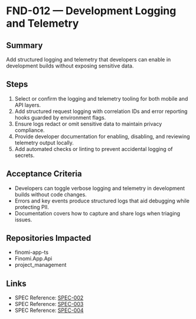 # FND-012 — Development Logging and Telemetry

## Summary
Add structured logging and telemetry that developers can enable in development builds without exposing sensitive data.

## Steps
1. Select or confirm the logging and telemetry tooling for both mobile and API layers.
2. Add structured request logging with correlation IDs and error reporting hooks guarded by environment flags.
3. Ensure logs redact or omit sensitive data to maintain privacy compliance.
4. Provide developer documentation for enabling, disabling, and reviewing telemetry output locally.
5. Add automated checks or linting to prevent accidental logging of secrets.

## Acceptance Criteria
- Developers can toggle verbose logging and telemetry in development builds without code changes.
- Errors and key events produce structured logs that aid debugging while protecting PII.
- Documentation covers how to capture and share logs when triaging issues.

## Repositories Impacted
- finomi-app-ts
- Finomi.App.Api
- project_management

## Links
- SPEC Reference: [SPEC-002](../../SPECS/SPEC-002_BACKEND_IMPLEMENTATION_GUIDE.md)
- SPEC Reference: [SPEC-003](../../SPECS/SPEC-003_FRONTEND_IMPLEMENTATION_GUIDE.md)
- SPEC Reference: [SPEC-004](../../SPECS/SPEC-004_POPIA_AND_FSCA_COMPLIANCE_BASELINE.md)

